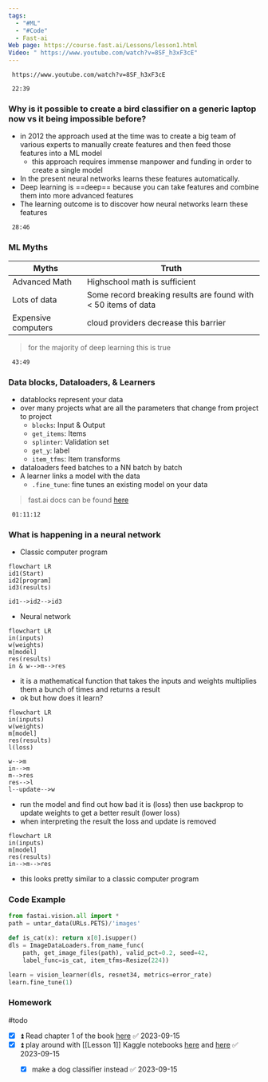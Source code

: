 ```yaml
---
tags:
  - "#ML"
  - "#Code"
  - Fast-ai
Web page: https://course.fast.ai/Lessons/lesson1.html
Video: " https://www.youtube.com/watch?v=8SF_h3xF3cE"
---
```

```timestamp-url 
 https://www.youtube.com/watch?v=8SF_h3xF3cE
 ```

```timestamp 
 22:39
 ```
### Why is it possible to create a bird classifier on a generic laptop now vs it being impossible before?
- in 2012 the approach used at the time was to create a big team of various experts to manually create features and then feed those features into a ML model
	- this approach requires immense manpower and funding in order to create a single model
- In the present neural networks learns these features automatically.
- Deep learning is ==deep== because you can take features and combine them into more advanced features
- The learning outcome is to discover how neural networks learn these features

```timestamp 
 28:46
 ```
### ML Myths

| Myths               | Truth                                                          |
| ------------------- |-------------------------------------------------------------- |
| Advanced Math       | Highschool math is sufficient                                  |
| Lots of data        | Some record breaking results are found with < 50 items of data |
| Expensive computers | cloud providers decrease this barrier                          |
>for the majority of deep learning this is true 

```timestamp 
 43:49
 ```
### Data blocks, Dataloaders, & Learners
- datablocks represent your data
- over many projects what are all the parameters that change from project to project
	- `blocks`: Input & Output
	- `get_items`: Items
	- `splinter`: Validation set
	- `get_y`: label
	- `item_tfms`: Item transforms
- dataloaders feed batches to a NN batch by batch
- A learner links a model with the data
	- `.fine_tune`: fine tunes an existing model on your data
>fast.ai docs can be found [here](https://docs.fast.ai/)

```timestamp 
 01:11:12
 ```
### What is happening in a neural network
- Classic computer program
```mermaid
flowchart LR
id1(Start)
id2[program]
id3(results)

id1-->id2-->id3
```
- Neural network
```mermaid
flowchart LR
in(inputs)
w(weights)
m[model]
res(results)
in & w-->m-->res
```
- it is a mathematical function that takes the inputs and weights multiplies them a bunch of times and returns a result
- ok but how does it learn?
```mermaid
flowchart LR
in(inputs)
w(weights)
m[model]
res(results)
l(loss)

w-->m
in-->m
m-->res
res-->l
l--update-->w
```

- run the model and find out how bad it is (loss) then use backprop to update weights to get a better result (lower loss)
- when interpreting the result the loss and update is removed
```mermaid
flowchart LR
in(inputs)
m[model]
res(results)
in-->m-->res
```
- this looks pretty similar to a classic computer program
### Code Example
```python
from fastai.vision.all import *
path = untar_data(URLs.PETS)/'images'

def is_cat(x): return x[0].isupper()
dls = ImageDataLoaders.from_name_func(
    path, get_image_files(path), valid_pct=0.2, seed=42,
    label_func=is_cat, item_tfms=Resize(224))

learn = vision_learner(dls, resnet34, metrics=error_rate)
learn.fine_tune(1)
```
### Homework
#todo
- [x] ⏫ Read chapter 1 of the book [here](https://fastai.github.io/fastbook2e/intro.html) ✅ 2023-09-15
- [x] ⏫ play around with [[Lesson 1]] Kaggle notebooks [here](https://www.kaggle.com/code/jhoward/is-it-a-bird-creating-a-model-from-your-own-data) and [here](https://www.kaggle.com/code/jhoward/jupyter-notebook-101) ✅ 2023-09-15
	- [x] make a dog classifier instead ✅ 2023-09-15
 
